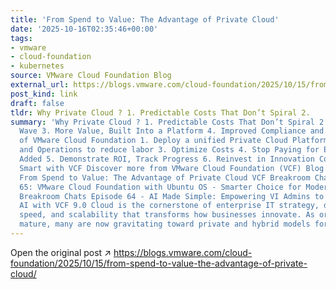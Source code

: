 ```yaml
---
title: 'From Spend to Value: The Advantage of Private Cloud'
date: '2025-10-16T02:35:46+00:00'
tags:
- vmware
- cloud-foundation
- kubernetes
source: VMware Cloud Foundation Blog
external_url: https://blogs.vmware.com/cloud-foundation/2025/10/15/from-spend-to-value-the-advantage-of-private-cloud/
post_kind: link
draft: false
tldr: Why Private Cloud ? 1. Predictable Costs That Don’t Spiral 2.
summary: 'Why Private Cloud ? 1. Predictable Costs That Don’t Spiral 2. The Repatriation
  Wave 3. More Value, Built Into a Platform 4. Improved Compliance and Control Value
  of VMware Cloud Foundation 1. Deploy a unified Private Cloud Platform 2. Automation
  and Operations to reduce labor 3. Optimize Costs 4. Stop Paying for Every Feature
  Added 5. Demonstrate ROI, Track Progress 6. Reinvest in Innovation Conclusion: Scaling
  Smart with VCF Discover more from VMware Cloud Foundation (VCF) Blog Related Articles
  From Spend to Value: The Advantage of Private Cloud VCF Breakroom Chats Episode
  65: VMware Cloud Foundation with Ubuntu OS - Smarter Choice for Modern Apps VCF
  Breakroom Chats Episode 64 - AI Made Simple: Empowering VI Admins to Offer Private
  AI with VCF 9.0 Cloud is the cornerstone of enterprise IT strategy, delivering agility,
  speed, and scalability that transforms how businesses innovate. As organizations
  mature, many are now gravitating toward private and hybrid models for new initiatives.'
---
```

Open the original post ↗ https://blogs.vmware.com/cloud-foundation/2025/10/15/from-spend-to-value-the-advantage-of-private-cloud/
